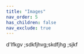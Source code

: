 ```yaml
---
title: "Images"
nav_order: 5
has_children: false
nav_exclude: true
---
```



d'lfkgv ;sdkfjhvg;skdfjhg ;sjkf